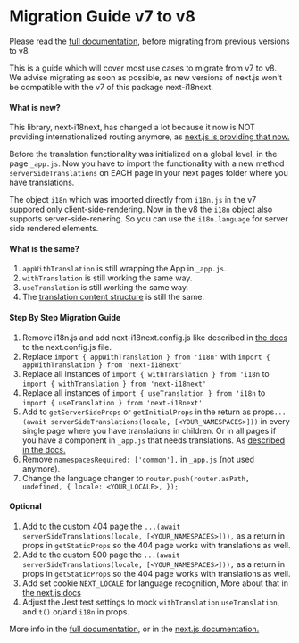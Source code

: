 
# Migration Guide v7 to v8

Please read the [full documentation](https://github.com/isaachinman/next-i18next/blob/master/README.md), before migrating from previous versions to v8.

This is a guide which will cover most use cases to migrate from v7 to v8.
We advise migrating as soon as possible, as new versions of next.js won't be compatible with the v7 of this package next-i18next.

#### What is new?
This library, next-i18next, has changed a lot because it now is NOT providing internationalized routing anymore, as [next.js is providing that now.](https://nextjs.org/docs/advanced-features/i18n-routing)

Before the translation functionality was initialized on a global level, in the page `_app.js`. Now you have to import the functionality with a new method `serverSideTranslations` on EACH page in your next pages folder where you have translations.

The object `i18n` which was imported directly  from `i18n.js` in the v7 suppored only client-side-rendering. Now in the v8 the `i18n` object also supports server-side-renering. So you can use the `i18n.language` for server side rendered elements.

#### What is the same?
1. `appWithTranslation` is still wrapping the App in `_app.js`.
2. `withTranslation` is still working the same way.
3. `useTranslation` is still working the same way.
4. The [translation content structure](https://github.com/isaachinman/next-i18next/blob/master/README.md#2-translation-content) is still the same.

#### Step By Step Migration Guide

1.  Remove i18n.js and add next-i18next.config.js like described in [the docs](https://github.com/isaachinman/next-i18next#3-project-setup) to the next.config.js file.
2. Replace `import { appWithTranslation } from 'i18n'` with `import { appWithTranslation } from 'next-i18next'`
3.  Replace all instances of `import { withTranslation } from 'i18n`  to  `import { withTranslation } from 'next-i18next'`
4. Replace all instances of `import { useTranslation } from 'i18n`  to  `import { useTranslation } from 'next-i18next'`
5.  Add to `getServerSideProps` or `getInitialProps` in the return as props`...(await serverSideTranslations(locale, [<YOUR_NAMESPACES>]))`  in every single page where you have translations in children. Or in all pages if you have a component in `_app.js` that needs translations. As [described in the docs.](https://github.com/isaachinman/next-i18next#serversidetranslations)
6.  Remove  `namespacesRequired: ['common'],`  in `_app.js` (not used anymore).
7.  Change the language changer to  `router.push(router.asPath, undefined, { locale: <YOUR_LOCALE>, });`

#### Optional
1. Add to the custom 404 page the `...(await serverSideTranslations(locale, [<YOUR_NAMESPACES>])),`  as a return in props in `getStaticProps` so the 404 page works with translations as well.
2. Add to the custom 500 page the `...(await serverSideTranslations(locale, [<YOUR_NAMESPACES>])),`  as a return in props in `getStaticProps` so the 404 page works with translations as well.
3. Add set cookie `NEXT_LOCALE` for language recognition, More about that in [the next.js docs](https://nextjs.org/docs/advanced-features/i18n-routing#leveraging-the-next_locale-cookie)
4.  Adjust the Jest test settings to mock `withTranslation`,`useTranslation`, and `t()` or/and `i18n` in props.


More info in the [full documentation](https://github.com/isaachinman/next-i18next/blob/master/README.md), or in the [next.js documentation.](https://nextjs.org/docs/advanced-features/i18n-routing)
